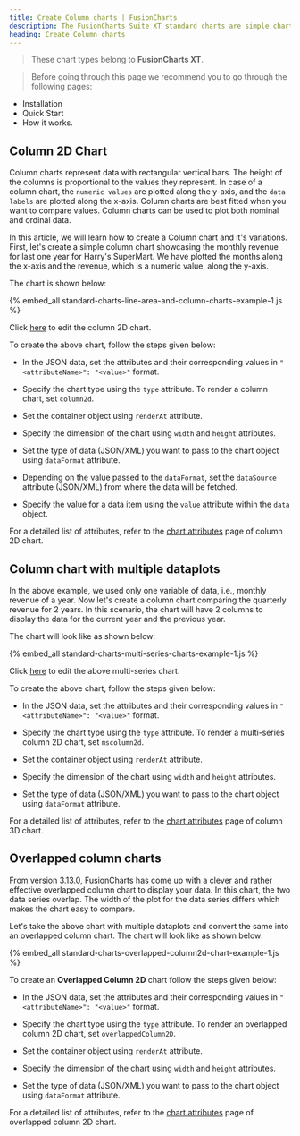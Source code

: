 ```yaml
---
title: Create Column charts | FusionCharts
description: The FusionCharts Suite XT standard charts are simple charts used to plot data.
heading: Create Column charts
---
```


> These chart types belong to **FusionCharts XT**.

> Before going through this page we recommend you to go through the following pages:
* Installation
* Quick Start
* How it works.

## Column 2D Chart

Column charts represent data with rectangular vertical bars. The height of the columns is proportional to the values they represent. In case of a column chart, the `numeric values` are plotted along the y-axis, and the `data labels` are plotted along the x-axis. Column charts are best fitted when you want to compare values. Column charts can be used to plot both nominal and ordinal data. 

In this article, we will learn how to create a Column chart and it's variations. First, let's create a simple column chart showcasing the monthly revenue for last one year for Harry's SuperMart. We have plotted the months along the x-axis and the revenue, which is a numeric value, along the y-axis.

The chart is shown below:

{% embed_all standard-charts-line-area-and-column-charts-example-1.js %}

Click [here](http://jsfiddle.net/fusioncharts/s7t8F/) to edit the column 2D chart.

To create the above chart, follow the steps given below:

- In the JSON data, set the attributes and their corresponding values in `"<attributeName>": "<value>"` format.

- Specify the chart type using the `type` attribute. To render a column chart, set `column2d`.

- Set the container object using `renderAt` attribute.

- Specify the dimension of the chart using `width` and `height` attributes.

- Set the type of data (JSON/XML) you want to pass to the chart object using `dataFormat` attribute.

- Depending on the value passed to the `dataFormat`, set the `dataSource` attribute (JSON/XML) from where the data will be fetched.

- Specify the value for a data item using the `value` attribute within the `data` object.

For a detailed list of attributes, refer to the [chart attributes](/chart-attributes?chart=column2d) page of column 2D chart.


## Column chart with multiple dataplots

In the above example, we used only one variable of data, i.e., monthly revenue of a year. Now let's create a column chart comparing the quarterly revenue for 2 years. In this scenario, the chart will have 2 columns to display the data for the  current year and the previous year. 

The chart will look like as shown below:

{% embed_all standard-charts-multi-series-charts-example-1.js %}

Click [here](http://jsfiddle.net/fusioncharts/ppcas1oo/) to edit the above multi-series chart.

To create the above chart, follow the steps given below:

* In the JSON data, set the attributes and their corresponding values in `"<attributeName>": "<value>"` format.

* Specify the chart type using the `type` attribute. To render a multi-series column 2D chart, set `mscolumn2d`.

* Set the container object using `renderAt` attribute.

* Specify the dimension of the chart using `width` and `height` attributes.

* Set the type of data (JSON/XML) you want to pass to the chart object using `dataFormat` attribute.

For a detailed list of attributes, refer to the [chart attributes](/chart-attributes?chart=column3d) page of column 3D chart.

## Overlapped column charts

From version 3.13.0, FusionCharts has come up with a clever and rather effective overlapped column chart to display your data. In this chart, the two data series overlap. The width of the plot for the data series differs which makes the chart easy to compare. 

Let's take the above chart with multiple dataplots and convert the same into an overlapped column chart. The chart will look like as shown below:

{% embed_all standard-charts-overlapped-column2d-chart-example-1.js %}

To create an **Overlapped Column 2D** chart follow the steps given below:

* In the JSON data, set the attributes and their corresponding values in `"<attributeName>": "<value>"` format.

* Specify the chart type using the `type` attribute. To render an overlapped column 2D chart, set `overlappedColumn2D`.

* Set the container object using `renderAt` attribute.

* Specify the dimension of the chart using `width` and `height` attributes.

* Set the type of data (JSON/XML) you want to pass to the chart object using `dataFormat` attribute.

For a detailed list of attributes, refer to the [chart attributes](/chart-attributes?chart=overlappedcolumn2d) page of overlapped column 2D chart. 


